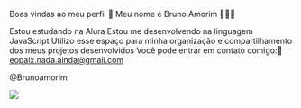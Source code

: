 Boas vindas ao meu perfil 💙
Meu nome é Bruno Amorim 🥇👨‍🦱

Estou estudando na Alura
Estou me desenvolvendo na linguagem JavaScript
Utilizo esse espaço para minha organização e compartilhamento dos meus projetos desenvolvidos
Você pode entrar em contato comigo:📧
eopaix.nada.ainda@gmail.com

@Brunoamorim




![](https://media1.tenor.com/m/YU7xce8F7goAAAAd/r9-ronaldo-nazario.gif)


